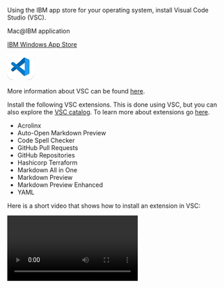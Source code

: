 Using the IBM app store for your operating system, install Visual Code Studio (VSC). 

Mac@IBM application

<a href="https://w3.ibm.com/download/standardsoftware/PC/lang_en/issiCatalogPC.html" target="_blank">IBM Windows App Store</a>

![](_attachments/VSC.png)

More information about VSC can be found <a href="https://code.visualstudio.com/" target="_blank">here</a>.

Install the following VSC extensions. This is done using VSC, but you can also explore the <a href="https://marketplace.visualstudio.com/" target="_blank">VSC catalog</a>. To learn more about extensions go <a href="https://code.visualstudio.com/docs/editor/extension-marketplace" target="_blank">here</a>. 

- Acrolinx
- Auto-Open Markdown Preview
- Code Spell Checker
- GitHub Pull Requests
- GitHub Repositories
- Hashicorp Terraform
- Markdown All in One
- Markdown Preview
- Markdown Preview Enhanced
- YAML

Here is a short video that shows how to install an extension in VSC:

![](_attachments/GitHubInstallExtension-final.mp4)
